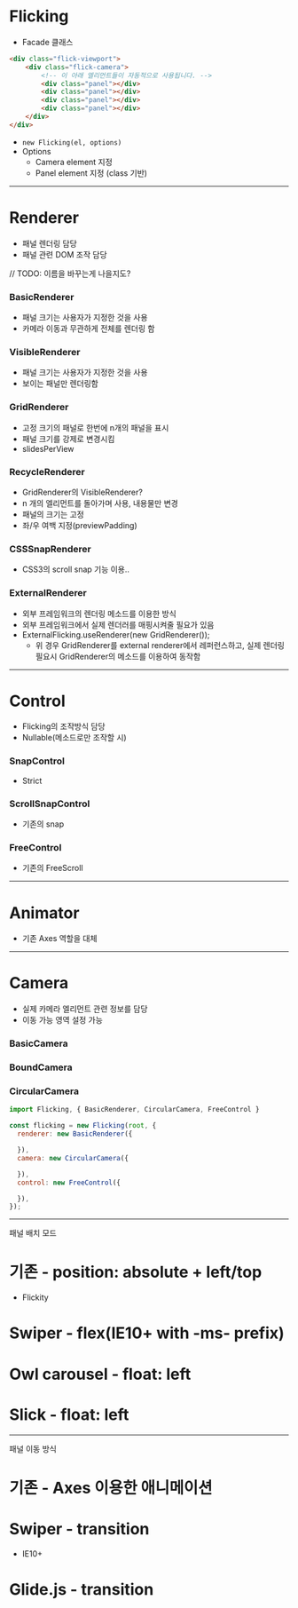 # Flicking
- Facade 클래스
```html
<div class="flick-viewport">
    <div class="flick-camera">
        <!-- 이 아래 엘리먼트들이 자동적으로 사용됩니다. -->
        <div class="panel"></div>
        <div class="panel"></div>
        <div class="panel"></div>
        <div class="panel"></div>
    </div>
</div>
```

- `new Flicking(el, options)`
- Options
    - Camera element 지정
    - Panel element 지정 (class 기반)

---

# Renderer
- 패널 렌더링 담당
- 패널 관련 DOM 조작 담당

// TODO: 이름을 바꾸는게 나을지도?
### BasicRenderer
- 패널 크기는 사용자가 지정한 것을 사용
- 카메라 이동과 무관하게 전체를 렌더링 함

### VisibleRenderer
- 패널 크기는 사용자가 지정한 것을 사용
- 보이는 패널만 렌더링함

### GridRenderer
- 고정 크기의 패널로 한번에 n개의 패널을 표시
- 패널 크기를 강제로 변경시킴
- slidesPerView

### RecycleRenderer
- GridRenderer의 VisibleRenderer?
- n 개의 엘리먼트를 돌아가며 사용, 내용물만 변경
- 패널의 크기는 고정
- 좌/우 여백 지정(previewPadding)

### CSSSnapRenderer
- CSS3의 scroll snap 기능 이용..

### ExternalRenderer
- 외부 프레임워크의 렌더링 메소드를 이용한 방식
- 외부 프레임워크에서 실제 렌더러를 매핑시켜줄 필요가 있음
- ExternalFlicking.useRenderer(new GridRenderer());
  - 위 경우 GridRenderer를 external renderer에서 레퍼런스하고, 실제 렌더링 필요시 GridRenderer의 메소드를 이용하여 동작함

---

# Control
- Flicking의 조작방식 담당
- Nullable(메소드로만 조작할 시)

### SnapControl
- Strict

### ScrollSnapControl
- 기존의 snap

### FreeControl
- 기존의 FreeScroll

---

# Animator
- 기존 Axes 역할을 대체

---

# Camera
- 실제 카메라 엘리먼트 관련 정보를 담당
- 이동 가능 영역 설정 가능

### BasicCamera
### BoundCamera
### CircularCamera

```js
import Flicking, { BasicRenderer, CircularCamera, FreeControl }

const flicking = new Flicking(root, {
  renderer: new BasicRenderer({

  }),
  camera: new CircularCamera({

  }),
  control: new FreeControl({

  }),
});
```

---

패널 배치 모드

# 기존 - position: absolute + left/top
  - Flickity
# Swiper - flex(IE10+ with -ms- prefix)
# Owl carousel - float: left
# Slick - float: left

---

패널 이동 방식

# 기존 - Axes 이용한 애니메이션
# Swiper - transition
  - IE10+
# Glide.js - transition

